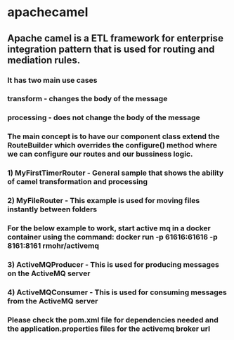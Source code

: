 # apachecamel

## Apache camel is a ETL framework for enterprise integration pattern that is used for routing and mediation rules.

### It has two main use cases 
### transform - changes the body of the message 
### processing - does not change the body of the message

### The main concept is to have our component class extend the RouteBuilder which overrides the configure() method where we can configure our routes and our bussiness logic.  

### 1) MyFirstTimerRouter - General sample that shows the ability of camel transformation and processing

### 2) MyFileRouter - This example is used for moving files instantly between folders 

### For the below example to work, start active mq in a docker container using the command:  docker run -p 61616:61616 -p 8161:8161 rmohr/activemq 

### 3) ActiveMQProducer - This is used for producing messages on the ActiveMQ server

### 4) ActiveMQConsumer - This is used for consuming messages from the ActiveMQ server

### Please check the pom.xml file for dependencies needed and the application.properties files for the activemq broker url

